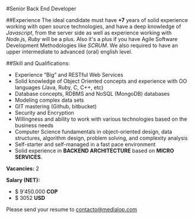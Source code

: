 #Senior Back End Developer

##Experience
The ideal candidate must have **+7** years of solid experience working with open source technologies, and have a deep knowledge of *Javascript*, from the server side as well as experience working with *Node.j*s, *Ruby* will be a plus. Also it's a plus if you have Agile Software Development Methodologies like *SCRUM*. We also required to have an upper intermediate to advanced (oral) english level.

##Skill and Qualifications:

- Experience  “Big” and RESTful Web Services
- Solid knowledge of Object Oriented concepts and experience with OO languages (Java, Ruby, C, C++, etc)
- Database concepts, RDBMS and NoSQL (MongoDB) databases
- Modeling complex data sets
- GIT mastering (Github, bitbucket)
- Security and Encryption
- Willingness and ability to work with various technologies based on the business needs
- Computer Science fundamentals in object-oriented design, data structures, algorithm design, problem solving, and complexity analysis
- Self-starter and self-managed in a fast pace environment
- Solid experience in **BACKEND ARCHITECTURE** based on **MICRO SERVICES**.

**Vacancies:** 2

**Salary (NET):** 
- $ 9'450.000 **COP**
- $ 3052 **USD**

Please send your resume to [contacto@medialop.com](mailto:contacto@medialop.com)
